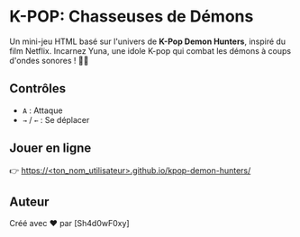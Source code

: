 # K-POP: Chasseuses de Démons

Un mini-jeu HTML basé sur l'univers de **K-Pop Demon Hunters**, inspiré du film Netflix. Incarnez Yuna, une idole K-pop qui combat les démons à coups d'ondes sonores ! 🎤💥

## Contrôles
- `A` : Attaque
- `→` / `←` : Se déplacer

## Jouer en ligne
👉 [https://<ton_nom_utilisateur>.github.io/kpop-demon-hunters/](https://<ton_nom_utilisateur>.github.io/kpop-demon-hunters/)

## Auteur
Créé avec ❤️ par [Sh4d0wF0xy]
